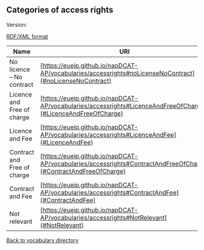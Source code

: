 ## Categories of access rights

Version:

[RDF/XML format](www.google.com)

Name | URI
---- | ---
<a name="noLicenseNoContract"></a> No licence – No contract | [https://eueip.github.io/napDCAT-AP/vocabularies/accessrights#noLicenseNoContract](#noLicenseNoContract)
<a name="LicenceAndFreeOfCharge"></a>Licence and Free of charge | [https://eueip.github.io/napDCAT-AP/vocabularies/accessrights#LicenceAndFreeOfCharge](#LicenceAndFreeOfCharge)
<a name="LicenceAndFee"></a>Licence and Fee | [https://eueip.github.io/napDCAT-AP/vocabularies/accessrights#LicenceAndFee](#LicenceAndFee)
<a name="ContractAndFreeOfCharge"></a>Contract and Free of charge | [https://eueip.github.io/napDCAT-AP/vocabularies/accessrights#ContractAndFreeOfCharge](#ContractAndFreeOfCharge)
<a name="ContractAndFee"></a>Contract and Fee | [https://eueip.github.io/napDCAT-AP/vocabularies/accessrights#ContractAndFee](#ContractAndFee)
<a name="NotRelevant"></a>Not relevant | [https://eueip.github.io/napDCAT-AP/vocabularies/accessrights#NotRelevant](#NotRelevant)

[Back to vocabulary directory](https://eueip.github.io/napDCAT-AP/vocabularies/)

